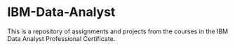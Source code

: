 # IBM-Data-Analyst
This is a repository of assignments and projects from the courses in the IBM Data Analyst Professional Certificate.
